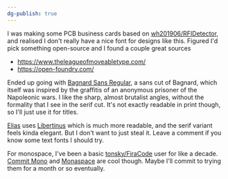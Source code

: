 ```yaml
---
dg-publish: true
---
```

I was making some PCB business cards based on [wh201906/RFIDetector](https://github.com/wh201906/RFIDetector/), and realised I don't really have a nice font for designs like this.
Figured I'd pick something open-source and I found a couple great sources
* https://www.theleagueofmoveabletype.com/
* https://open-foundry.com/

Ended up going with [Bagnard Sans Regular](https://open-foundry.com/fonts/bagnard_sans_regular), a sans cut of Bagnard, which itself was inspired by the graffitis of an anonymous prisoner of the Napoleonic wars.
I like the sharp, almost brutalist angles, without the formality that I see in the serif cut. It's not exactly readable in print though, so I'll just use it for titles.

[Elias](https://jthv.ai/) uses [Libertinus](https://github.com/alerque/libertinus) which is much more readable, and the serif variant feels kinda elegant. But I don't want to just steal it. Leave a comment if you know some text fonts I should try.

For monospace, I've been a basic [tonsky/FiraCode](https://github.com/tonsky/FiraCode) user for like a decade. [Commit Mono](https://commitmono.com/) and [Monaspace](https://github.com/githubnext/monaspace) are cool though. Maybe I'll commit to trying them for a month or so eventually.